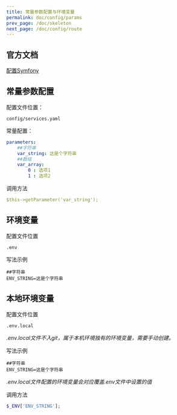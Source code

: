 ```yaml
---
title: 常量参数配置与环境变量
permalink: doc/config/params
prev_page: /doc/skeleton
next_page: /doc/config/route
---
```


## 官方文档

[配置Symfony](https://symfony.com/doc/4.4/configuration.html#importing-configuration-files)

## 常量参数配置

配置文件位置：
```text
config/services.yaml
```
常量配置：
```yaml
parameters:
    ##字符串
    var_string: 这是个字符串
    ##数组
    var_array:
        0 : 选项1
        1 : 选项2
```
调用方法
```yaml
$this->getParameter('var_string');
```

## 环境变量

配置文件位置

```text
.env
```

写法示例

```text
##字符串
ENV_STRING=这是个字符串
```

## 本地环境变量

配置文件位置

```text
.env.local
```
_.env.local文件不入git，属于本机环境独有的环境变量，需要手动创建。_

写法示例

```text
##字符串
ENV_STRING=这是个字符串
```

_.env.local文件配置的环境变量会对应覆盖.env文件中设置的值_

调用方法

```php
$_ENV['ENV_STRING'];
```

